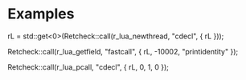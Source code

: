 # Examples

rL = std::get<0>(Retcheck::call(r_lua_newthread, "cdecl", { rL }));

Retcheck::call(r_lua_getfield, "fastcall", { rL, -10002, "printidentity" });

Retcheck::call(r_lua_pcall, "cdecl", { rL, 0, 1, 0 });
